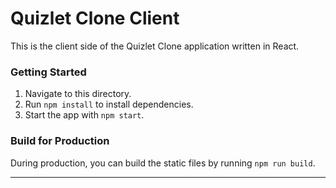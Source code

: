 # Quizlet Clone Client

This is the client side of the Quizlet Clone application written in React.

### Getting Started
1. Navigate to this directory.
2. Run `npm install` to install dependencies.
3. Start the app with `npm start`. 

### Build for Production
During production, you can build the static files by running `npm run build`.

---